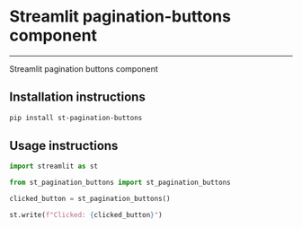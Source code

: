 # Streamlit pagination-buttons component

---

Streamlit pagination buttons component


## Installation instructions

```sh
pip install st-pagination-buttons
```

## Usage instructions

```python
import streamlit as st

from st_pagination_buttons import st_pagination_buttons

clicked_button = st_pagination_buttons()

st.write(f"Clicked: {clicked_button}")
```